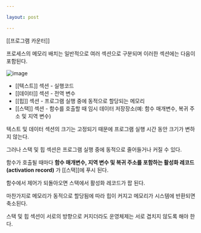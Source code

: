 ```yaml
---

layout: post

---
```


[[프로그램 카운터]]

프로세스의 메모리 배치는 일반적으로 여러 섹션으로 구분되며 이러한 섹션에는 다음이 포함된다.

![image](https://user-images.githubusercontent.com/116250393/211199750-18af4713-0195-4334-a82e-b6bdfef5809a.png)


* [[텍스트]] 섹션 - 실행코드
* [[데이터]] 섹션 - 전역 변수
* [[힙]] 섹션 - 프로그램 실행 중에 동적으로 할당되는 메모리
* [[스택]] 섹션 - 함수를 호출할 때 임시 데이터 저장장소(예: 함수 매개변수, 복귀 주소 및 지역 변수)

텍스트 및 데이터 섹션의 크기는 고정되기 때문에 프로그램 실행 시간 동안 크기가 변하지 않는다. 

그러나 스택 및 힙 섹션은 프로그램 실행 중에 동적으로 줄어들거나 커질 수 있다.

함수가 호출될 때마다 **함수 매개변수, 지역 변수 및 복귀 주소를 포함하는 활성화 레코드(activation record)** 가 [[스택]]에 푸시 된다.

함수에서 제어가 되돌아오면 스택에서 활성화 레코드가 팝 된다.

마찬가지로 메모리가 동적으로 할당됨에 따라 힙이 커지고 메모리가 시스템에 반환되면 축소된다.

스택 및 힙 섹션이 서로의 방향으로 커지더라도 운영체제는 서로 겹치지 않도록 해야 한다.